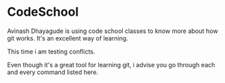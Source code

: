 # CodeSchool
Avinash Dhayagude is using code school classes to know more about how git works.
It's an excellent way of learning.


This time i am testing conflicts.

Even though it's a great tool for learning git, i advise you go through each and every command listed here.

